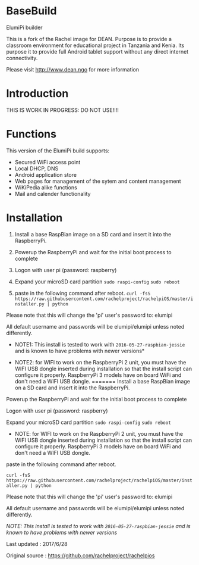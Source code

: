 # BaseBuild
ElumiPi builder 

This is a fork of the Rachel image for DEAN. Purpose is to provide a classroom environment for educational project in Tanzania and Kenia. Its purpose it to provide full Android tablet support without any direct internet connectivity.

Please visit http://www.dean.ngo for more information

# Introduction
THIS IS WORK IN PROGRESS: DO NOT USE!!!!

# Functions
This version of the ElumiPi build supports:
- Secured WiFi access point
- Local DHCP, DNS
- Android application store 
- Web pages for management of the sytem and content management
- WiKiPedia alike functions
- Mail and calender functionality   
 
# Installation
1. Install a base RaspBian image on a SD card and insert it into the RaspberryPi.

2. Powerup the RaspberryPi and wait for the initial boot process to complete

3. Logon with user pi (password: raspberry)
  
4. Expand your microSD card partition
`sudo raspi-config`
`sudo reboot`

5. paste in the following command after reboot.
`curl -fsS https://raw.githubusercontent.com/rachelproject/rachelpiOS/master/installer.py | python`

Please note that this will change the 'pi' user's password to: elumipi

All default username and passwords will be elumipi/elumipi unless noted differently.

* NOTE1: This install is tested to work with `2016-05-27-raspbian-jessie` and is known to have problems with newer versions*

* NOTE2: for WIFI to work on the RaspberryPi 2 unit, you must have the WIFI USB dongle inserted
during installation so that the install script can configure it properly. RaspberryPi 3 models have on board WiFi and don't need a WIFI USB dongle.
=======
Install a base RaspBian image on a SD card and insert it into the RaspberryPi.

Powerup the RaspberryPi and wait for the initial boot process to complete

Logon with user pi (password: raspberry)
  
Expand your microSD card partition
`sudo raspi-config`
`sudo reboot`

* NOTE: for WIFI to work on the RaspberryPi 2 unit, you must have the WIFI USB dongle inserted
during installation so that the install script can configure it properly. RaspberryPi 3 models have on board WiFi and don't need a WIFI USB dongle.

paste in the following command after reboot.

`curl -fsS https://raw.githubusercontent.com/rachelproject/rachelpiOS/master/installer.py | python`

Please note that this will change the 'pi' user's password to: elumipi

All default username and passwords will be elumipi/elumipi unless noted differently.

*NOTE: This install is tested to work with `2016-05-27-raspbian-jessie` and is known to have problems with newer versions*

Last updated : 2017/6/28

Original source : https://github.com/rachelproject/rachelpios
